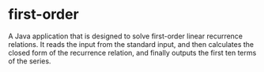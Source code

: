 # first-order
A Java application that is designed to solve first-order linear recurrence relations. It reads the input from the standard input, and then calculates the closed form of the recurrence relation, and finally outputs the first ten terms of the series.
